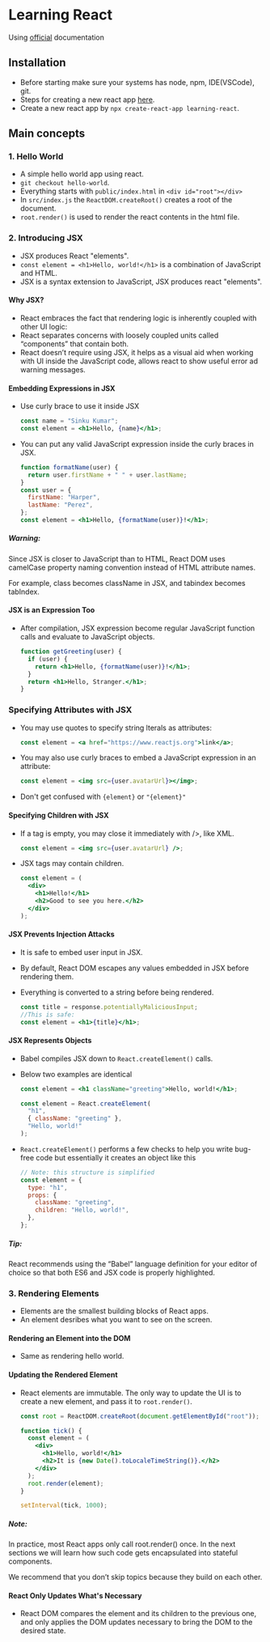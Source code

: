# Learning React

Using [official](https://reactjs.org/docs/) documentation

## Installation

- Before starting make sure your systems has node, npm, IDE(VSCode), git.
- Steps for creating a new react app [here](https://reactjs.org/docs/create-a-new-react-app.html).
- Create a new react app by `npx create-react-app learning-react`.

## Main concepts

### 1. Hello World

- A simple hello world app using react.
- `git checkout hello-world`.
- Everything starts with `public/index.html` in `<div id="root"></div>`
- In `src/index.js` the `ReactDOM.createRoot()` creates a root of the document.
- `root.render()` is used to render the react contents in the html file.

### 2. Introducing JSX

- JSX produces React "elements".
- `const element = <h1>Hello, world!</h1>` is a combination of JavaScript and HTML.
- JSX is a syntax extension to JavaScript, JSX produces react "elements".

#### Why JSX?

- React embraces the fact that rendering logic is inherently coupled with other UI logic:
- React separates concerns with loosely coupled units called “components” that contain both.
- React doesn’t require using JSX, it helps as a visual aid when working with UI inside the JavaScript code, allows react to show useful error ad warning messages.

#### Embedding Expressions in JSX

- Use curly brace to use it inside JSX

  ```jsx
  const name = "Sinku Kumar";
  const element = <h1>Hello, {name}</h1>;
  ```

- You can put any valid JavaScript expression inside the curly braces in JSX.

  ```jsx
  function formatName(user) {
    return user.firstName + " " + user.lastName;
  }
  const user = {
    firstName: "Harper",
    lastName: "Perez",
  };
  const element = <h1>Hello, {formatName(user)}!</h1>;
  ```

##### Warning:

Since JSX is closer to JavaScript than to HTML, React DOM uses camelCase property naming convention instead of HTML attribute names.

For example, class becomes className in JSX, and tabindex becomes tabIndex.

#### JSX is an Expression Too

- After compilation, JSX expression become regular JavaScript function calls and evaluate to JavaScript objects.

  ```jsx
  function getGreeting(user) {
    if (user) {
      return <h1>Hello, {formatName(user)}!</h1>;
    }
    return <h1>Hello, Stranger.</h1>;
  }
  ```

### Specifying Attributes with JSX

- You may use quotes to specify string lterals as attributes:

  ```jsx
  const element = <a href="https://www.reactjs.org">link</a>;
  ```

- You may also use curly braces to embed a JavaScript expression in an attribute:
  ```jsx
  const element = <img src={user.avatarUrl}></img>;
  ```
- Don't get confused with `{element}` or `"{element}"`

#### Specifying Children with JSX

- If a tag is empty, you may close it immediately with />, like XML.

  ```jsx
  const element = <img src={user.avatarUrl} />;
  ```

- JSX tags may contain children.
  ```jsx
  const element = (
    <div>
      <h1>Hello!</h1>
      <h2>Good to see you here.</h2>
    </div>
  );
  ```

#### JSX Prevents Injection Attacks

- It is safe to embed user input in JSX.
- By default, React DOM escapes any values embedded in JSX before rendering them.
- Everything is converted to a string before being rendered.

  ```jsx
  const title = response.potentiallyMaliciousInput;
  //This is safe:
  const element = <h1>{title}</h1>;
  ```

#### JSX Represents Objects

- Babel compiles JSX down to `React.createElement()` calls.
- Below two examples are identical
  ```jsx
  const element = <h1 className="greeting">Hello, world!</h1>;
  ```
  ```jsx
  const element = React.createElement(
    "h1",
    { className: "greeting" },
    "Hello, world!"
  );
  ```
- `React.createElement()` performs a few checks to help you write bug-free code but essentially it creates an object like this

  ```jsx
  // Note: this structure is simplified
  const element = {
    type: "h1",
    props: {
      className: "greeting",
      children: "Hello, world!",
    },
  };
  ```

##### Tip:

React recommends using the “Babel” language definition for your editor of choice so that both ES6 and JSX code is properly highlighted.

### 3. Rendering Elements

- Elements are the smallest building blocks of React apps.
- An element desribes what you want to see on the screen.

#### Rendering an Element into the DOM

- Same as rendering hello world.

#### Updating the Rendered Element

- React elements are immutable. The only way to update the UI is to create a new element, and pass it to `root.render()`.

  ```jsx
  const root = ReactDOM.createRoot(document.getElementById("root"));

  function tick() {
    const element = (
      <div>
        <h1>Hello, world!</h1>
        <h2>It is {new Date().toLocaleTimeString()}.</h2>
      </div>
    );
    root.render(element);
  }

  setInterval(tick, 1000);
  ```

##### Note:

In practice, most React apps only call root.render() once. In the next sections we will learn how such code gets encapsulated into stateful components.

We recommend that you don’t skip topics because they build on each other.

#### React Only Updates What's Necessary

- React DOM compares the element and its children to the previous one, and only applies the DOM updates necessary to bring the DOM to the desired state.
